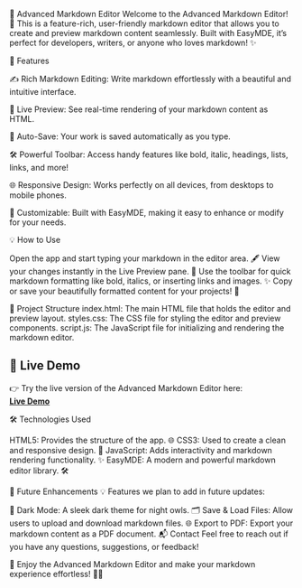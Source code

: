 📝 Advanced Markdown Editor
Welcome to the Advanced Markdown Editor! 🎉
This is a feature-rich, user-friendly markdown editor that allows you to create and preview markdown content seamlessly. Built with EasyMDE, it’s perfect for developers, writers, or anyone who loves markdown! ✨




🌟 Features

✍️ Rich Markdown Editing: Write markdown effortlessly with a beautiful and intuitive interface.

🔄 Live Preview: See real-time rendering of your markdown content as HTML.

💾 Auto-Save: Your work is saved automatically as you type.

🛠️ Powerful Toolbar: Access handy features like bold, italic, headings, lists, links, and more!

🌐 Responsive Design: Works perfectly on all devices, from desktops to mobile phones.

🎨 Customizable: Built with EasyMDE, making it easy to enhance or modify for your needs.

💡 How to Use

Open the app and start typing your markdown in the editor area. 🖋️
View your changes instantly in the Live Preview pane. 🔄
Use the toolbar for quick markdown formatting like bold, italics, or inserting links and images. ✨
Copy or save your beautifully formatted content for your projects! 🚀

📂 Project Structure
index.html: The main HTML file that holds the editor and preview layout.
styles.css: The CSS file for styling the editor and preview components.
script.js: The JavaScript file for initializing and rendering the markdown editor.

## **🔗 Live Demo**  
👉 Try the live version of the Advanced Markdown Editor here:  
[**Live Demo**](https://rm550.github.io/Markdown-editor/)


🛠️ Technologies Used

HTML5: Provides the structure of the app. 🌐
CSS3: Used to create a clean and responsive design. 🎨
JavaScript: Adds interactivity and markdown rendering functionality. ✨
EasyMDE: A modern and powerful markdown editor library. 🛠️

🚀 Future Enhancements
💡 Features we plan to add in future updates:

🌈 Dark Mode: A sleek dark theme for night owls.
🗂️ Save & Load Files: Allow users to upload and download markdown files.
🌐 Export to PDF: Export your markdown content as a PDF document.
📬 Contact
Feel free to reach out if you have any questions, suggestions, or feedback!


🌟 Enjoy the Advanced Markdown Editor and make your markdown experience effortless! 📝✨

